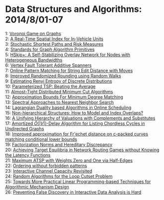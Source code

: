 # Data Structures and Algorithms: 2014/8/01-07  
1: [Voronoi Game on Graphs](https://doi.org/10.48550/arXiv.1407.8474)  
2: [A Real-Time Spatial Index for In-Vehicle Units](https://doi.org/10.48550/arXiv.1408.0114)  
3: [Stochastic Shortest Paths and Risk Measures](https://doi.org/10.48550/arXiv.1408.0272)  
4: [Standards for Graph Algorithm Primitives](https://doi.org/10.48550/arXiv.1408.0393)  
5: [HSkip+: A Self-Stabilizing Overlay Network for Nodes with Heterogeneous  Bandwidths](https://doi.org/10.48550/arXiv.1408.0395)  
6: [Vertex Fault Tolerant Additive Spanners](https://doi.org/10.48550/arXiv.1408.0409)  
7: [Online Pattern Matching for String Edit Distance with Moves](https://doi.org/10.48550/arXiv.1408.0467)  
8: [Improved Randomized Rounding using Random Walks](https://doi.org/10.48550/arXiv.1408.0488)  
9: [Estimating Renyi Entropy of Discrete Distributions](https://doi.org/10.48550/arXiv.1408.1000)  
10: [Parameterized TSP: Beating the Average](https://doi.org/10.48550/arXiv.1408.0531)  
11: [Almost-Tight Distributed Minimum Cut Algorithms](https://doi.org/10.48550/arXiv.1408.0557)  
12: [Approximation Bounds For Minimum Degree Matching](https://doi.org/10.48550/arXiv.1408.0596)  
13: [Spectral Approaches to Nearest Neighbor Search](https://doi.org/10.48550/arXiv.1408.0751)  
14: [Lagrangian Duality based Algorithms in Online Scheduling](https://doi.org/10.48550/arXiv.1408.0965)  
15: [Non-hierarchical Structures: How to Model and Index Overlaps?](https://doi.org/10.48550/arXiv.1408.1011)  
16: [A Unifying Hierarchy of Valuations with Complements and Substitutes](https://doi.org/10.48550/arXiv.1408.1211)  
17: [Amortized $\tilde{O}(|V|)$-Delay Algorithm for Listing Chordless Cycles  in Undirected Graphs](https://doi.org/10.48550/arXiv.1408.1265)  
18: [Improved approximation for Fr\'echet distance on c-packed curves  matching conditional lower bounds](https://doi.org/10.48550/arXiv.1408.1340)  
19: [Factorization Norms and Hereditary Discrepancy](https://doi.org/10.48550/arXiv.1408.1376)  
20: [Achieving Target Equilibria in Network Routing Games without Knowing the  Latency Functions](https://doi.org/10.48550/arXiv.1408.1429)  
21: [Maximum ATSP with Weights Zero and One via Half-Edges](https://doi.org/10.48550/arXiv.1408.1431)  
22: [Ordering without forbidden patterns](https://doi.org/10.48550/arXiv.1408.1461)  
23: [Interactive Channel Capacity Revisited](https://doi.org/10.48550/arXiv.1408.1467)  
24: [Random Algorithms for the Loop Cutset Problem](https://doi.org/10.48550/arXiv.1408.1483)  
25: [Towards More Practical Linear Programming-based Techniques for  Algorithmic Mechanism Design](https://doi.org/10.48550/arXiv.1408.1577)  
26: [Preventing False Discovery in Interactive Data Analysis is Hard](https://doi.org/10.48550/arXiv.1408.1655)  